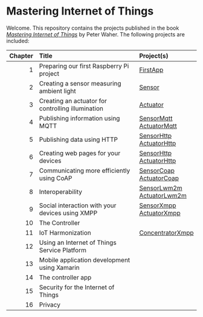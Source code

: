 Mastering Internet of Things
================================

Welcome. This repository contains the projects published in the book
[*Mastering Internet of Things*](https://www.packtpub.com/networking-and-servers/mastering-internet-things) 
by Peter Waher. The following projects are included:

| Chapter | Title                                             | Project(s)                                                    |
|--------:|:--------------------------------------------------|:--------------------------------------------------------------|
|       1 | Preparing our first Raspberry Pi project          | [FirstApp](FirstApp)                                          |
|       2 | Creating a sensor measuring ambient light         | [Sensor](Sensor)                                              |
|       3 | Creating an actuator for controlling illumination | [Actuator](Actuator)                                          |
|       4 | Publishing information using MQTT                 | [SensorMqtt](SensorMqtt)<br/>[ActuatorMqtt](ActuatorMqtt)     |
|       5 | Publishing data using HTTP                        | [SensorHttp](SensorHttp)<br/>[ActuatorHttp](ActuatorHttp)     |
|       6 | Creating web pages for your devices               | [SensorHttp](SensorHttp)<br/>[ActuatorHttp](ActuatorHttp)     |
|       7 | Communicating more efficiently using CoAP         | [SensorCoap](SensorCoap)<br/>[ActuatorCoap](ActuatorCoap)     |
|       8 | Interoperability                                  | [SensorLwm2m](SensorLwm2m)<br/>[ActuatorLwm2m](ActuatorLwm2m) |
|       9 | Social interaction with your devices using XMPP   | [SensorXmpp](SensorXmpp)<br/>[ActuatorXmpp](ActuatorXmpp)     |
|      10 | The Controller                                    |                                                               |
|      11 | IoT Harmonization                                 | [ConcentratorXmpp](ConcentratorXmpp)                          |
|      12 | Using an Internet of Things Service Platform      |                                                               |
|      13 | Mobile application development using Xamarin      |                                                               |
|      14 | The controller app                                |                                                               |
|      15 | Security for the Internet of Things               |                                                               |
|      16 | Privacy                                           |                                                               |

